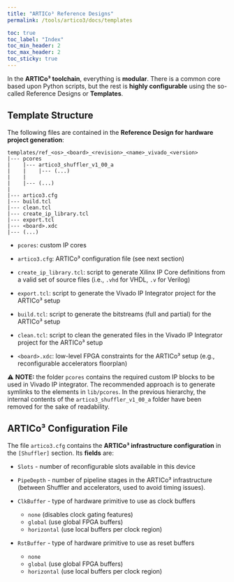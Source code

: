 ```yaml
---
title: "ARTICo³ Reference Designs"
permalink: /tools/artico3/docs/templates

toc: true
toc_label: "Index"
toc_min_header: 2
toc_max_header: 2
toc_sticky: true
---
```


In the **ARTICo³ toolchain**, everything is **modular**.  There is a common core based upon Python scripts, but the rest is **highly configurable** using the so-called Reference Designs or **Templates**.


## Template Structure

The following files are contained in the **Reference Design for hardware project generation**:

    templates/ref_<os>_<board>_<revision>_<name>_vivado_<version>
    |--- pcores
    |    |--- artico3_shuffler_v1_00_a
    |    |    |--- (...)
    |    |
    |    |--- (...)
    |
    |--- artico3.cfg
    |--- build.tcl
    |--- clean.tcl
    |--- create_ip_library.tcl
    |--- export.tcl
    |--- <board>.xdc
    |--- (...)

* ```pcores```: custom IP cores

* ```artico3.cfg```: ARTICo³ configuration file (see next section)

* ```create_ip_library.tcl```: script to generate Xilinx IP Core definitions from a valid set of source files (i.e., ```.vhd``` for VHDL, ```.v``` for Verilog)

* ```export.tcl```: script to generate the Vivado IP Integrator project for the ARTICo³ setup

* ```build.tcl```: script to generate the bitstreams (full and partial) for the ARTICo³ setup

* ```clean.tcl```: script to clean the generated files in the Vivado IP Integrator project for the ARTICo³ setup

* ```<board>.xdc```: low-level FPGA constraints for the ARTICo³ setup (e.g., reconfigurable accelerators floorplan)

:warning: **NOTE:** the folder ```pcores``` contains the required custom IP blocks to be used in Vivado IP integrator.  The recommended approach is to generate symlinks to the elements in ```lib/pcores```.  In the previous hierarchy, the internal contents of the ```artico3_shuffler_v1_00_a``` folder have been removed for the sake of readability.


## ARTICo³ Configuration File

The file ```artico3.cfg``` contains the **ARTICo³ infrastructure configuration** in the ```[Shuffler]``` section.  Its **fields** are:

* ```Slots``` - number of reconfigurable slots available in this device

* ```PipeDepth``` - number of pipeline stages in the ARTICo³ infrastructure (between Shuffler and accelerators, used to avoid timing issues).

* ```ClkBuffer``` - type of hardware primitive to use as clock buffers
    * ```none``` (disables clock gating features)
    * ```global``` (use global FPGA buffers)
    * ```horizontal``` (use local buffers per clock region)

* ```RstBuffer``` - type of hardware primitive to use as reset buffers
    * ```none```
    * ```global``` (use global FPGA buffers)
    * ```horizontal``` (use local buffers per clock region)
